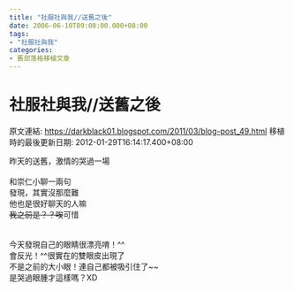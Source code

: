 ```yaml
---
title: "社服社與我//送舊之後"
date: 2006-06-10T09:08:00.000+08:00
tags: 
- "社服社與我"
categories:
- 舊部落格移植文章
---
```


# 社服社與我//送舊之後

原文連結: https://darkblack01.blogspot.com/2011/03/blog-post_49.html
移植時的最後更新日期: 2012-01-29T16:14:17.400+08:00

昨天的送舊，激情的哭過一場<br /><br />和崇仁小聊一兩句<br />發現，其實沒那麼難<br />他也是很好聊天的人嘛~~<br />我之前是？？唉~~可惜<br /><br /><br />今天發現自己的眼睛很漂亮唷！^^<br />會反光！^^很實在的雙眼皮出現了<br />不是之前的大小眼！連自己都被吸引住了~~<br />是哭過眼腫才這樣嗎？XD
